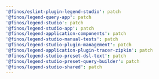 ```yaml
---
'@finos/eslint-plugin-legend-studio': patch
'@finos/legend-query-app': patch
'@finos/legend-studio': patch
'@finos/legend-studio-app': patch
'@finos/legend-application-components': patch
'@finos/legend-studio-manual-tests': patch
'@finos/legend-studio-plugin-management': patch
'@finos/legend-application-plugin-tracer-zipkin': patch
'@finos/legend-studio-preset-dsl-text': patch
'@finos/legend-studio-preset-query-builder': patch
'@finos/legend-studio-shared': patch
---
```

